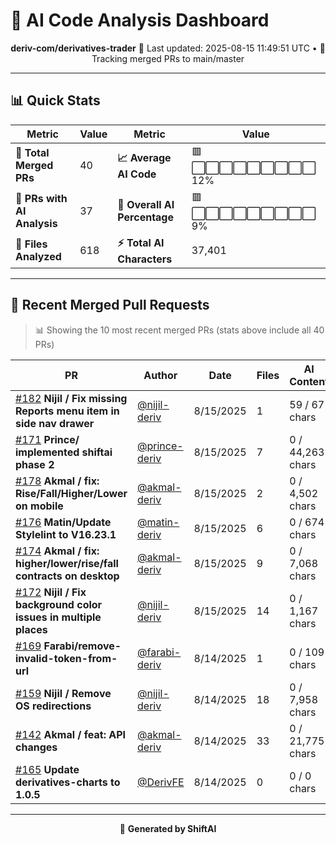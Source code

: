 # 🤖 AI Code Analysis Dashboard

<div align="center">

**deriv-com/derivatives-trader**
📅 Last updated: 2025-08-15 11:49:51 UTC • 🔄 Tracking merged PRs to main/master

</div>

---

## 📊 Quick Stats

| Metric | Value | Metric | Value |
|--------|-------|--------|-------|
| **📁 Total Merged PRs** | 40 | **📈 Average AI Code** | 🟥⬜⬜⬜⬜⬜⬜⬜⬜⬜ 12% |
| **🤖 PRs with AI Analysis** | 37 | **🎯 Overall AI Percentage** | 🟥⬜⬜⬜⬜⬜⬜⬜⬜⬜ 9% |
| **📄 Files Analyzed** | 618 | **⚡ Total AI Characters** | 37,401 |

---

## 🚀 Recent Merged Pull Requests

> 📊 Showing the 10 most recent merged PRs (stats above include all 40 PRs)

| PR | Author | Date | Files | AI Content | Percentage |
|----|--------|------|-------|------------|------------|
| [#182](#) **Nijil / Fix missing Reports menu item in side nav drawer** | [@nijil-deriv](https://github.com/nijil-deriv) | 8/15/2025 | 1 | 59 / 67 chars | 🟩🟩🟩🟩🟩🟩🟩🟩🟩🟩🟩🟩🟩⬜⬜  88% |
| [#171](#) **Prince/ implemented shiftai phase 2** | [@prince-deriv](https://github.com/prince-deriv) | 8/15/2025 | 7 | 0 / 44,263 chars | ⬜⬜⬜⬜⬜⬜⬜⬜⬜⬜⬜⬜⬜⬜⬜   0% |
| [#178](#) **Akmal / fix: Rise/Fall/Higher/Lower on mobile** | [@akmal-deriv](https://github.com/akmal-deriv) | 8/15/2025 | 2 | 0 / 4,502 chars | ⬜⬜⬜⬜⬜⬜⬜⬜⬜⬜⬜⬜⬜⬜⬜   0% |
| [#176](#) **Matin/Update Stylelint to V16.23.1** | [@matin-deriv](https://github.com/matin-deriv) | 8/15/2025 | 6 | 0 / 674 chars | ⬜⬜⬜⬜⬜⬜⬜⬜⬜⬜⬜⬜⬜⬜⬜   0% |
| [#174](#) **Akmal / fix: higher/lower/rise/fall contracts on desktop** | [@akmal-deriv](https://github.com/akmal-deriv) | 8/15/2025 | 9 | 0 / 7,068 chars | ⬜⬜⬜⬜⬜⬜⬜⬜⬜⬜⬜⬜⬜⬜⬜   0% |
| [#172](#) **Nijil / Fix background color issues in multiple places** | [@nijil-deriv](https://github.com/nijil-deriv) | 8/15/2025 | 14 | 0 / 1,167 chars | ⬜⬜⬜⬜⬜⬜⬜⬜⬜⬜⬜⬜⬜⬜⬜   0% |
| [#169](#) **Farabi/remove-invalid-token-from-url** | [@farabi-deriv](https://github.com/farabi-deriv) | 8/14/2025 | 1 | 0 / 109 chars | ⬜⬜⬜⬜⬜⬜⬜⬜⬜⬜⬜⬜⬜⬜⬜   0% |
| [#159](#) **Nijil / Remove OS redirections** | [@nijil-deriv](https://github.com/nijil-deriv) | 8/14/2025 | 18 | 0 / 7,958 chars | ⬜⬜⬜⬜⬜⬜⬜⬜⬜⬜⬜⬜⬜⬜⬜   0% |
| [#142](#) **Akmal / feat: API changes** | [@akmal-deriv](https://github.com/akmal-deriv) | 8/14/2025 | 33 | 0 / 21,775 chars | ⬜⬜⬜⬜⬜⬜⬜⬜⬜⬜⬜⬜⬜⬜⬜   0% |
| [#165](#) **Update derivatives-charts to 1.0.5** | [@DerivFE](https://github.com/DerivFE) | 8/14/2025 | 0 | 0 / 0 chars | ⬜⬜⬜⬜⬜⬜⬜⬜⬜⬜⬜⬜⬜⬜⬜   0% |

---

<div align="center">

🚀 **Generated by ShiftAI**

</div>